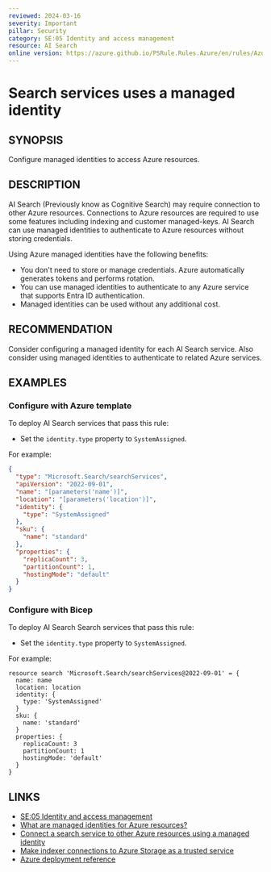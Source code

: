 ```yaml
---
reviewed: 2024-03-16
severity: Important
pillar: Security
category: SE:05 Identity and access management
resource: AI Search
online version: https://azure.github.io/PSRule.Rules.Azure/en/rules/Azure.Search.ManagedIdentity/
---
```


# Search services uses a managed identity

## SYNOPSIS

Configure managed identities to access Azure resources.

## DESCRIPTION

AI Search (Previously know as Cognitive Search) may require connection to other Azure resources.
Connections to Azure resources are required to use some features including indexing and customer managed-keys.
AI Search can use managed identities to authenticate to Azure resources without storing credentials.

Using Azure managed identities have the following benefits:

- You don't need to store or manage credentials.
  Azure automatically generates tokens and performs rotation.
- You can use managed identities to authenticate to any Azure service that supports Entra ID authentication.
- Managed identities can be used without any additional cost.

## RECOMMENDATION

Consider configuring a managed identity for each AI Search service.
Also consider using managed identities to authenticate to related Azure services.

## EXAMPLES

### Configure with Azure template

To deploy AI Search services that pass this rule:

- Set the `identity.type` property to `SystemAssigned`.

For example:

```json
{
  "type": "Microsoft.Search/searchServices",
  "apiVersion": "2022-09-01",
  "name": "[parameters('name')]",
  "location": "[parameters('location')]",
  "identity": {
    "type": "SystemAssigned"
  },
  "sku": {
    "name": "standard"
  },
  "properties": {
    "replicaCount": 3,
    "partitionCount": 1,
    "hostingMode": "default"
  }
}
```

### Configure with Bicep

To deploy AI Search Search services that pass this rule:

- Set the `identity.type` property to `SystemAssigned`.

For example:

```bicep
resource search 'Microsoft.Search/searchServices@2022-09-01' = {
  name: name
  location: location
  identity: {
    type: 'SystemAssigned'
  }
  sku: {
    name: 'standard'
  }
  properties: {
    replicaCount: 3
    partitionCount: 1
    hostingMode: 'default'
  }
}
```

## LINKS

- [SE:05 Identity and access management](https://learn.microsoft.com/azure/well-architected/security/identity-access)
- [What are managed identities for Azure resources?](https://learn.microsoft.com/entra/identity/managed-identities-azure-resources/overview)
- [Connect a search service to other Azure resources using a managed identity](https://learn.microsoft.com/azure/search/search-howto-managed-identities-data-sources)
- [Make indexer connections to Azure Storage as a trusted service](https://learn.microsoft.com/azure/search/search-indexer-howto-access-trusted-service-exception)
- [Azure deployment reference](https://learn.microsoft.com/azure/templates/microsoft.search/searchservices)
